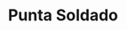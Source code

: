 ---
title: Punta Soldado
nombre_comunidad: Punta Soldado
municipio: Buenaventura
departamento: Valle del Cauca
descripcion: >-
  Comunidad ubicada en la cuenca baja del río Anchicaya al frente de la Bocana.
  Forma parte de la Bahía de Buenaventura a 13 km de la vía marítima del
  embarcadero. Su mayor autoridad es el consejo comunitario. 
num_personas: 370
num_familias: 100
min_distancia_casco_urbano: null
km_distancia_casco_urbano: null
vias_acceso: null
infraestructura_comunitaria:
  - Puestos de Salud
  - Instituciones educativas (IE)
  - Caseta comunal
notas_infraestructura_comunitaria: null
liderazgo_comunidad:
  - Consejo Comunitario-máxima autoridad en territorio.
  - >
    Se pueden adelantar procesos organizativos con grupo de piangueras -
    asociación de pescadores - guías turísticos - grupo de residuos sólidos y
    gastronomía.
inclusion_diversidad_genero: null
comentarios_conectividad: Solo satelital en la cancha.
punto_SOLE: Caseta Comunal
comentarios_punto_SOLE:
  - >-
    https://padlet.com/comunidadpuntas/comunidad-de-punta-soldado-suselk3hh3khx7hl
ppales_actividades_economicas_vocacion_productiva:
  - Piscicultura
  - Agricultura
comentarios_ppales_actividades_economicas_vocacion_productiva: ''
comunidad_sostenible_uso_suelo: null
org_con_proyeccion: []
servicios_publicos_comunidades_focalizadas: []
comunidades_focalizadas_educacion_infraestructura_educativa: []
comunidades_focalizadas_practicas_organizativas: []
conectividad_minima: Malo
iniciativas_priorizadas:
  - >-
    Este proyecto tiene por objetivo generar articulación y complementariedad
    con las acciones de la instituciones del Distrito de Buenaventura y del
    nivel regional o nacional para avanzar en la construcción y puesta en marcha
    del proyecto de etno turismo de naturaleza y cultural de Punta Soldado. Se
    trabajara los ejes de Gobernanza del turismo en el Consejo Comunitario
  - ' Fortalecimiento de Experiencias y Servicios; Fortalecimiento de competencias individuales y colectivas y Estrategias de divulgación  y comercialización.'
org_focalizada:
  - Consejo Comunitartio Punta Soldado
riesgo: null
otros_programas_USAID:
  - Apoyo para la implementación del sistema híbrido de energía CELSIA S.A.
  - Creación de la Junta Administradora del Sistema de Energía-JASE
  - Programa de asistencia técnica agropecuaria-CELSIA S.A.
  - >-
    La ruta del coco y la piangua: Un camino para la gestión colectiva del
    Territorio (Convocatoria OIM)
  - >-
    Fortalecimiento de la junta administradora del servicio-JASE como eje de
    desarrollo económico y ambiental (Convocatoria USAID-IPA)
alianzas_colaboradores: []
posibilidad_iniciativas_conjuntas_aliados_2: []
actividades_ocio: []
medios_comunicacion_narrativas_locales: []
num_visitas_realizadas: 10
num_diagnosticos_rurales_participativos_realizados: 1
infraestructura_salud_atencion_psicosocial: []
notas_infraestructura_salud_atencion_psicosocial: >-
  A través del programa, el HOSPITAL DISTRITAL LUIS ABLANQUE DE LA PLATA en el
  Distrito de Buenaventura, habilitó el servicio de psicología, fonoaudiología y
  fisioterapia.
num_visitas_predio: 0
grafica_ubicacion_geografica: /charts/municipios/buenaventura/ubicacion_geografica.html
url: /comunidad-focalizada/punta-soldado
imagen_iniciativas_productivas: null
imagen_medios_comunicacion: null
layout: single
download_file: /reportes/punta-soldado.pdf

---